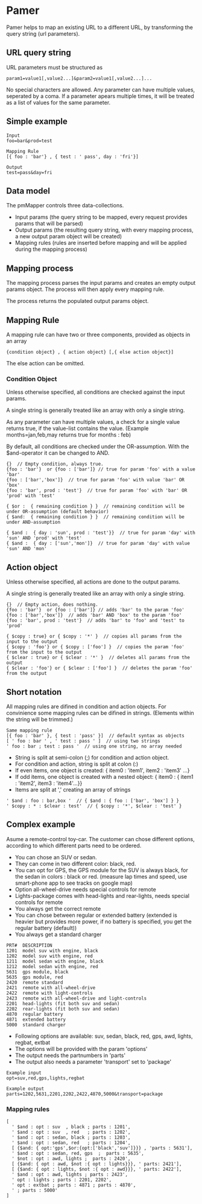 # Pamer

Pamer helps to map an existing URL to a different URL, by transforming the query string (url parameters).

## URL query string

URL parameters must be structured as 

```
param1=value1[,value2...]&param2=value1[,value2...]...
```

No special characters are allowed.
Any parameter can have multiple values, seperated by a coma.
If a parameter apears multiple times, it will be treated as a list of values for the same parameter.

## Simple example

```
Input
foo=bar&prod=test
```

```
Mapping Rule
[{ foo : 'bar'} , { test : ' pass', day : 'fri'}]
```

```
Output
test=pass&day=fri
```

## Data model

The pmMapper controls three data-collections.

- Input params  (the query string to be mapped, every request provides params that will be parsed)
- Output params (the resulting query string, with every mapping process, a new output param object will be created)
- Mapping rules (rules are inserted before mapping and will be applied during the mapping process)

## Mapping process

The mapping process parses the input params and creates an empty output params object.
The process will then apply every mapping rule.

The process returns the populated output params object.

## Mapping Rule

A mapping rule can have two or three components, provided as objects in an array

```
{condition object} , { action object} [,{ else action object}] 
```

The else action can be omitted.


### Condition Object

Unless otherwise specified, all conditions are checked against the input params.

A single string is generally treated like an array with only a single string.

As any parameter can have multiple values, a check for a single value returns true, if the value-list contains the value.
(Example months=jan,feb,may returns true for months : feb)

By default, all conditions are checked under the OR-assumption.  With the $and-operator it can be changed to AND.

```
{}  // Empty condition, always true.
{foo : 'bar'}  or {foo : ['bar']} // true for param 'foo' with a value 'bar'
{foo : ['bar','box']}  // true for param 'foo' with value 'bar' OR 'box'
{foo : 'bar', prod : 'test'}  // true for param 'foo' with 'bar' OR 'prod' with 'test'
```


```
{ $or :  { remaining condition } }  // remaining condition will be under OR-assumption (default behavior)
{ $and:  { remaining condition } }  // remaining condition will be under AND-assumption

{ $and :  { day : 'sun', prod : 'test'}}  // true for param 'day' with 'sun' AND 'prod' with 'test'
{ $and :  { day : ['sun','mon']}  // true for param 'day' with value 'sun' AND 'mon'

```

## Action object

Unless otherwise specified, all actions are done to the output params.

A single string is generally treated like an array with only a single string.

```
{}  // Empty action, does nothing.
{foo : 'bar'}  or {foo : ['bar']} // adds 'bar' to the param 'foo'
{foo : ['bar','box']}  // adds 'bar' AND 'box' to the param 'foo'
{foo : 'bar', prod : 'test'}  // adds 'bar' to 'foo' and 'test' to 'prod'
```

```
{ $copy : true} or { $copy : '*' }  // copies all params from the input to the output
{ $copy : 'foo'} or { $copy : ['foo'] }  // copies the param 'foo' from the input to the output
{ $clear : true} or { $clear : '*' }  // deletes all params from the output
{ $clear : 'foo'} or { $clear : ['foo'] }  // deletes the param 'foo' from the output
```

## Short notation

All mapping rules are difined in condition and action objects.  For convinience some mapping rules can be difined in strings.
(Elements within the string will be trimmed.)

```
Same mapping rule
[{ foo : 'bar' }, { test : 'pass' }]  // default syntax as objects
[ ' foo : bar ' , ' test : pass ' ]  // using two strings
' foo : bar ; test : pass '  // using one string, no array needed
```

- String is split at semi-colon (;) for condition and action object.
- For condition and action, string is split at colon (:)
- If even items, one object is created: { item0 : 'item1', item2 : 'item3' ...}
- If odd items, one object is created with a nested object:  { item0 : { item1 : 'item2', item3 : 'item4'...}}
- Items are split at ',' creating an array of strings

```
' $and : foo : bar,box '  // { $and : { foo : ['bar', 'box'] } }
' $copy : * : $clear : test'  // { $copy : '*', $clear : 'test' }
```

## Complex example

Asume a remote-control toy-car.  The customer can chose different options, according to which different parts need to be ordered.

- You can chose an SUV or sedan.  
- They can come in two different color:  black, red.
- You can opt for GPS, the GPS module for the SUV is always black, for the sedan in colors : black or red.  (measure lap times and speed, use smart-phone app to see tracks on google map)
- Option all-wheel-drive needs special controls for remote
- Lights-package comes with head-lights and rear-lights, needs special controls for remote
- You always get the correct remote
- You can chose between regular or extended battery (extended is heavier but provides more power, if no battery is specified, you get the regular battery (default))
- You always get a standard charger


```
PRT#  DESCRIPTION
1201  model suv with engine, black
1202  model suv with engine, red
1211  model sedan with engine, black
1212  model sedan with engine, red
5631  gps module, black
5635  gps module, red
2420  remote standard
2421  remote with all-wheel-drive
2422  remote with light-controls
2423  remote with all-wheel-drive and light-controls
2201  head-lights (fit both suv and sedan)
2202  rear-lights (fit both suv and sedan)
4870  regular battery
4871  extended battery
5000  standard charger
```

- Following options are available:  suv, sedan, black, red, gps, awd, lights, regbat, extbat
- The options will be provided with the param 'options'
- The output needs the partnumbers in 'parts'
- The output also needs a parameter 'transport' set to 'package'

```
Example input
opt=suv,red,gps,lights,regbat

Example output
parts=1202,5631,2201,2202,2422,4870,5000&transport=package
```

### Mapping rules

```
[
  ' $and : opt : suv  , black ; parts : 1201',
  ' $and : opt : suv  , red   ; parts : 1202',
  ' $and : opt : sedan, black ; parts : 1203',
  ' $and : opt : sedan, red   ; parts : 1204',
  [ {$and: { opt:'gps',$or:{opt:['black','suv']}}} , 'parts : 5631'],
  ' $and : opt : sedan, red, gps  ;  parts : 5635',
  ' $not : opt : awd, lights ;  parts : 2420',
  [ {$and: { opt : awd, $not :{ opt : lights}}}, ' parts: 2421'],
  [ {$and: { opt : lights, $not :{ opt : awd}}}, ' parts: 2422'],
  ' $and : opt : awd, lights ; parts : 2423',
  ' opt : lights ; parts : 2201, 2202',
  ' opt : extbat ; parts : 4871 ; parts : 4870',
  ' ; parts : 5000'
]
```
